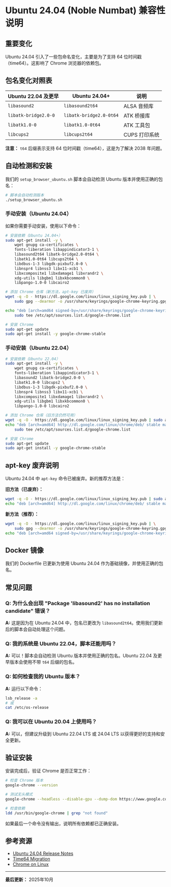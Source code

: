 # Ubuntu 24.04 (Noble Numbat) 兼容性说明

## 重要变化

Ubuntu 24.04 引入了一些包命名变化，主要是为了支持 64 位时间戳（time64）。这影响了 Chrome 浏览器的依赖包。

## 包名变化对照表

| Ubuntu 22.04 及更早 | Ubuntu 24.04+ | 说明 |
|-------------------|--------------|------|
| `libasound2` | `libasound2t64` | ALSA 音频库 |
| `libatk-bridge2.0-0` | `libatk-bridge2.0-0t64` | ATK 桥接库 |
| `libatk1.0-0` | `libatk1.0-0t64` | ATK 工具包 |
| `libcups2` | `libcups2t64` | CUPS 打印系统 |

**注意：** `t64` 后缀表示支持 64 位时间戳（time64），这是为了解决 2038 年问题。

## 自动检测和安装

我们的 `setup_browser_ubuntu.sh` 脚本会自动检测 Ubuntu 版本并使用正确的包名：

```bash
# 脚本会自动检测版本
./setup_browser_ubuntu.sh
```

### 手动安装（Ubuntu 24.04）

如果你需要手动安装，使用以下命令：

```bash
# 安装依赖（Ubuntu 24.04+）
sudo apt-get install -y \
    wget gnupg ca-certificates \
    fonts-liberation libappindicator3-1 \
    libasound2t64 libatk-bridge2.0-0t64 \
    libatk1.0-0t64 libcups2t64 \
    libdbus-1-3 libgdk-pixbuf2.0-0 \
    libnspr4 libnss3 libx11-xcb1 \
    libxcomposite1 libxdamage1 libxrandr2 \
    xdg-utils libgbm1 libxkbcommon0 \
    libpango-1.0-0 libcairo2

# 添加 Chrome 仓库（新方法，apt-key 已废弃）
wget -q -O - https://dl.google.com/linux/linux_signing_key.pub | \
    sudo gpg --dearmor -o /usr/share/keyrings/google-chrome-keyring.gpg

echo "deb [arch=amd64 signed-by=/usr/share/keyrings/google-chrome-keyring.gpg] http://dl.google.com/linux/chrome/deb/ stable main" | \
    sudo tee /etc/apt/sources.list.d/google-chrome.list

# 安装 Chrome
sudo apt-get update
sudo apt-get install -y google-chrome-stable
```

### 手动安装（Ubuntu 22.04）

```bash
# 安装依赖（Ubuntu 22.04）
sudo apt-get install -y \
    wget gnupg ca-certificates \
    fonts-liberation libappindicator3-1 \
    libasound2 libatk-bridge2.0-0 \
    libatk1.0-0 libcups2 \
    libdbus-1-3 libgdk-pixbuf2.0-0 \
    libnspr4 libnss3 libx11-xcb1 \
    libxcomposite1 libxdamage1 libxrandr2 \
    xdg-utils libgbm1 libxkbcommon0 \
    libpango-1.0-0 libcairo2

# 添加 Chrome 仓库（旧方法仍然可用）
wget -q -O - https://dl.google.com/linux/linux_signing_key.pub | sudo apt-key add -
echo "deb [arch=amd64] http://dl.google.com/linux/chrome/deb/ stable main" | \
    sudo tee /etc/apt/sources.list.d/google-chrome.list

# 安装 Chrome
sudo apt-get update
sudo apt-get install -y google-chrome-stable
```

## apt-key 废弃说明

Ubuntu 24.04 中 `apt-key` 命令已被废弃。新的推荐方法是：

**旧方法（已废弃）：**
```bash
wget -q -O - https://dl.google.com/linux/linux_signing_key.pub | sudo apt-key add -
echo "deb [arch=amd64] http://dl.google.com/linux/chrome/deb/ stable main" > /etc/apt/sources.list.d/google-chrome.list
```

**新方法（推荐）：**
```bash
wget -q -O - https://dl.google.com/linux/linux_signing_key.pub | \
    sudo gpg --dearmor -o /usr/share/keyrings/google-chrome-keyring.gpg
echo "deb [arch=amd64 signed-by=/usr/share/keyrings/google-chrome-keyring.gpg] http://dl.google.com/linux/chrome/deb/ stable main" > /etc/apt/sources.list.d/google-chrome.list
```

## Docker 镜像

我们的 Dockerfile 已更新为使用 Ubuntu 24.04 作为基础镜像，并使用正确的包名。

## 常见问题

### Q: 为什么会出现 "Package 'libasound2' has no installation candidate" 错误？

**A:** 这是因为在 Ubuntu 24.04 中，包名已更改为 `libasound2t64`。使用我们更新后的脚本会自动处理这个问题。

### Q: 我的系统是 Ubuntu 22.04，脚本还能用吗？

**A:** 可以！脚本会自动检测 Ubuntu 版本并使用正确的包名。Ubuntu 22.04 及更早版本会使用不带 `t64` 后缀的包名。

### Q: 如何检查我的 Ubuntu 版本？

**A:** 运行以下命令：
```bash
lsb_release -a
# 或
cat /etc/os-release
```

### Q: 我可以在 Ubuntu 20.04 上使用吗？

**A:** 可以，但建议升级到 Ubuntu 22.04 LTS 或 24.04 LTS 以获得更好的支持和安全更新。

## 验证安装

安装完成后，验证 Chrome 是否正常工作：

```bash
# 检查 Chrome 版本
google-chrome --version

# 测试无头模式
google-chrome --headless --disable-gpu --dump-dom https://www.google.com

# 检查依赖
ldd /usr/bin/google-chrome | grep "not found"
```

如果最后一个命令没有输出，说明所有依赖都已正确安装。

## 参考资源

- [Ubuntu 24.04 Release Notes](https://discourse.ubuntu.com/t/noble-numbat-release-notes/39890)
- [Time64 Migration](https://wiki.ubuntu.com/Time64Migration)
- [Chrome on Linux](https://www.google.com/chrome/browser/desktop/index.html?platform=linux)

---

**最后更新：** 2025年10月

